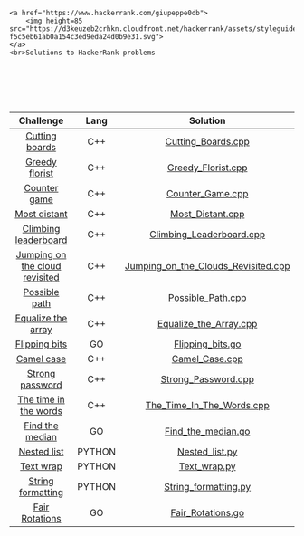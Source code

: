 

    <a href="https://www.hackerrank.com/giupeppe0db">
        <img height=85 src="https://d3keuzeb2crhkn.cloudfront.net/hackerrank/assets/styleguide/logo_wordmark-f5c5eb61ab0a154c3ed9eda24d0b9e31.svg">
    </a>
    <br>Solutions to HackerRank problems


<br>
</br>
<br>
</br>


<!--|[challenge_name](link_challenge) |   prog_lang   | [file_name](path_file)| -->
Challenge | Lang | Solution                 
:---:|:---------:|:------:
|[Cutting boards](https://www.hackerrank.com/challenges/board-cutting/problem)| C++ | [Cutting_Boards.cpp](https://github.com/gppprimo/HackerRank_Solutions/blob/master/Solutions/Cutting_Boards.cpp)|
|[Greedy florist](https://www.hackerrank.com/challenges/greedy-florist/problem)| C++ | [Greedy_Florist.cpp](https://github.com/gppprimo/HackerRank_Solutions/blob/master/Solutions/Greedy_Florist.cpp)|
|[Counter game](https://www.hackerrank.com/challenges/counter-game/problem?utm_campaign=challenge-recommendation&utm_medium=email&utm_source=24-hour-campaign)|C++|[Counter_Game.cpp](https://github.com/gppprimo/HackerRank_Solutions/blob/master/Solutions/Counter_Game.cpp)|
|[Most distant](https://www.hackerrank.com/challenges/most-distant/problem)|   C++   | [Most_Distant.cpp](https://github.com/gppprimo/HackerRank_Solutions/blob/master/Solutions/Most_Distant.cpp)|
|[Climbing leaderboard](https://www.hackerrank.com/challenges/climbing-the-leaderboard/problem)|   C++   | [Climbing_Leaderboard.cpp](https://github.com/gppprimo/HackerRank_Solutions/blob/master/Solutions/Climbing_Leaderboard.cpp)|
|[Jumping on the cloud revisited](https://www.hackerrank.com/challenges/jumping-on-the-clouds-revisited/problem?h_r=internal-search)|   C++   | [Jumping_on_the_Clouds_Revisited.cpp](https://github.com/gppprimo/HackerRank_Solutions/blob/master/Solutions/Jumping_on_the_Clouds_Revisited.cpp)|
|[Possible path](https://www.hackerrank.com/challenges/possible-path/problem)|   C++   | [Possible_Path.cpp](https://github.com/gppprimo/HackerRank_Solutions/blob/master/Solutions/Possible_Path.cpp)|
|[Equalize the array](https://www.hackerrank.com/challenges/equality-in-a-array/problem)|   C++   | [Equalize_the_Array.cpp](https://github.com/gppprimo/HackerRank_Solutions/blob/master/Solutions/Equalize_the_Array.cpp)|
|[Flipping bits](https://www.hackerrank.com/challenges/flipping-bits/problem?utm_campaign=challenge-recommendation&utm_medium=email&utm_source=60-day-campaign)|   GO   | [Flipping_bits.go](https://github.com/gppprimo/HackerRank_Solutions/blob/master/Solutions/Flipping_bits.go)|
|[Camel case](https://www.hackerrank.com/challenges/camelcase/problem)|   C++   | [Camel_Case.cpp](https://github.com/gppprimo/HackerRank_Solutions/blob/master/Solutions/Camel_Case.cpp)|
|[Strong password](https://www.hackerrank.com/challenges/strong-password)|   C++   | [Strong_Password.cpp](https://github.com/gppprimo/HackerRank_Solutions/blob/master/Solutions/Strong_Password.cpp)|
|[The time in the words](https://www.hackerrank.com/challenges/the-time-in-words/problem)|   C++   | [The_Time_In_The_Words.cpp](https://github.com/gppprimo/HackerRank_Solutions/blob/master/Solutions/The_Time_In_The_Words.cpp)|
|[Find the median](https://www.hackerrank.com/challenges/find-the-median/problem?utm_campaign=challenge-recommendation&utm_medium=email&utm_source=60-day-campaign)|   GO   | [Find_the_median.go](https://github.com/gppprimo/HackerRank_Solutions/blob/master/Solutions/Find_the_median.go)|
|[Nested list](https://www.hackerrank.com/challenges/nested-list/problem)|   PYTHON   | [Nested_list.py](https://github.com/gppprimo/HackerRank_Solutions/blob/master/Solutions/Nested_list.py)|
|[Text wrap](https://www.hackerrank.com/challenges/text-wrap/problem)|   PYTHON   | [Text_wrap.py](https://github.com/gppprimo/HackerRank_Solutions/blob/master/Solutions/Text_wrap.py)|
|[String formatting](https://www.hackerrank.com/challenges/python-string-formatting/problem)|   PYTHON   | [String_formatting.py](https://github.com/gppprimo/HackerRank_Solutions/blob/master/Solutions/String_formatting.py)|
|[Fair Rotations](https://www.hackerrank.com/challenges/fair-rations/problem)|   GO   | [Fair_Rotations.go](https://github.com/gppprimo/HackerRank_Solutions/blob/master/Solutions/Fair_Rations.go)|

